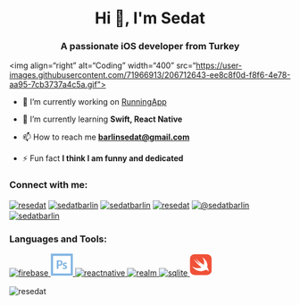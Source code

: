 <h1 align="center">Hi 👋, I'm Sedat</h1>
<h3 align="center">A passionate iOS developer from Turkey</h3>

<img align=“right” alt=“Coding” width=“400” src=“https://user-images.githubusercontent.com/71966913/206712643-ee8c8f0d-f8f6-4e78-aa95-7cb3737a4c5a.gif">


- 🔭 I’m currently working on [RunningApp](https://github.com/resedat/RunningApp)

- 🌱 I’m currently learning **Swift, React Native**

- 📫 How to reach me **barlinsedat@gmail.com**

- ⚡ Fun fact **I think I am funny and dedicated**

<h3 align="left">Connect with me:</h3>
<p align="left">
<a href="https://dev.to/resedat" target="blank"><img align="center" src="https://raw.githubusercontent.com/rahuldkjain/github-profile-readme-generator/master/src/images/icons/Social/devto.svg" alt="resedat" height="30" width="40" /></a>
<a href="https://twitter.com/sedatbarlin" target="blank"><img align="center" src="https://raw.githubusercontent.com/rahuldkjain/github-profile-readme-generator/master/src/images/icons/Social/twitter.svg" alt="sedatbarlin" height="30" width="40" /></a>
<a href="https://linkedin.com/in/sedatbarlin" target="blank"><img align="center" src="https://raw.githubusercontent.com/rahuldkjain/github-profile-readme-generator/master/src/images/icons/Social/linked-in-alt.svg" alt="sedatbarlin" height="30" width="40" /></a>
<a href="https://stackoverflow.com/users/resedat" target="blank"><img align="center" src="https://raw.githubusercontent.com/rahuldkjain/github-profile-readme-generator/master/src/images/icons/Social/stack-overflow.svg" alt="resedat" height="30" width="40" /></a>
<a href="https://medium.com/@sedatbarlin" target="blank"><img align="center" src="https://raw.githubusercontent.com/rahuldkjain/github-profile-readme-generator/master/src/images/icons/Social/medium.svg" alt="@sedatbarlin" height="30" width="40" /></a>
<a href="https://www.youtube.com/c/sedatbarlin" target="blank"><img align="center" src="https://raw.githubusercontent.com/rahuldkjain/github-profile-readme-generator/master/src/images/icons/Social/youtube.svg" alt="sedatbarlin" height="30" width="40" /></a>
</p>

<h3 align="left">Languages and Tools:</h3>
<p align="left"> <a href="https://firebase.google.com/" target="_blank" rel="noreferrer"> <img src="https://www.vectorlogo.zone/logos/firebase/firebase-icon.svg" alt="firebase" width="40" height="40"/> </a> <a href="https://www.photoshop.com/en" target="_blank" rel="noreferrer"> <img src="https://raw.githubusercontent.com/devicons/devicon/master/icons/photoshop/photoshop-line.svg" alt="photoshop" width="40" height="40"/> </a> <a href="https://reactnative.dev/" target="_blank" rel="noreferrer"> <img src="https://reactnative.dev/img/header_logo.svg" alt="reactnative" width="40" height="40"/> </a> <a href="https://realm.io/" target="_blank" rel="noreferrer"> <img src="https://raw.githubusercontent.com/bestofjs/bestofjs-webui/8665e8c267a0215f3159df28b33c365198101df5/public/logos/realm.svg" alt="realm" width="40" height="40"/> </a> <a href="https://www.sqlite.org/" target="_blank" rel="noreferrer"> <img src="https://www.vectorlogo.zone/logos/sqlite/sqlite-icon.svg" alt="sqlite" width="40" height="40"/> </a> <a href="https://developer.apple.com/swift/" target="_blank" rel="noreferrer"> <img src="https://raw.githubusercontent.com/devicons/devicon/master/icons/swift/swift-original.svg" alt="swift" width="40" height="40"/> </a> </p>

<p><img align="center" src="https://github-readme-stats.vercel.app/api/top-langs?username=resedat&show_icons=true&locale=en&layout=compact" alt="resedat" /></p>
